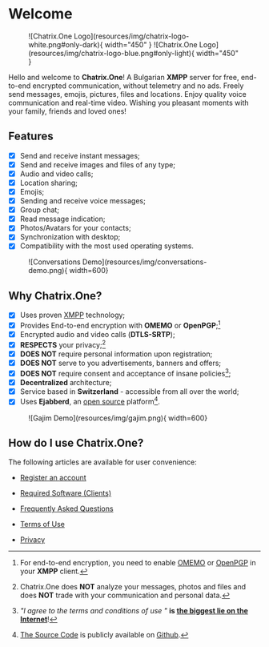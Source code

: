 # Welcome

<figure markdown>
  ![Chatrix.One Logo](resources/img/chatrix-logo-white.png#only-dark){ width="450" }
  ![Chatrix.One Logo](resources/img/chatrix-logo-blue.png#only-light){ width="450" }
</figure>

Hello and welcome to **Chatrix.One**! A Bulgarian **XMPP** server for free, end-to-end encrypted communication, without telemetry and no ads. Freely send messages, emojis, pictures, files and locations. Enjoy quality voice communication and real-time video. Wishing you pleasant moments with your family, friends and loved ones!

## Features

- [x] Send and receive instant messages;
- [x] Send and receive images and files of any type;
- [x] Audio and video calls;
- [x] Location sharing;
- [x] Emojis;
- [x] Sending and receive voice messages;
- [x] Group chat;
- [x] Read message indication;
- [x] Photos/Avatars for your contacts;
- [x] Synchronization with desktop;
- [x] Compatibility with the most used operating systems.

<figure markdown>
  ![Conversations Demo](resources/img/conversations-demo.png){ width=600}
</figure>

## Why **Chatrix.One?**

- [x] Uses proven [XMPP](https://xmpp.org/about/technology-overview/) technology;
- [x] Provides End-to-end encryption with **OMEMO** or **OpenPGP**;[^1]
- [x] Encrypted audio and video calls (**DTLS-SRTP**);
- [x] **RESPECTS** your privacy;[^2]
- [x] **DOES NOT** require personal information upon registration;
- [x] **DOES NOT** serve to you advertisements, banners and offers;
- [x] **DOES NOT** require consent and acceptance of insane policies[^3];
- [x] **Decentralized** architecture;
- [x] Service based in **Switzerland** - accessible from all over the world;
- [x] Uses **Ejabberd**, an [open source](https://en.wikipedia.org/wiki/Open_source) platform[^4].

[^1]: For end-to-end encryption, you need to enable [OMEMO](https://docs.chatrix.one/en/faq/#what-is-omemo) or [OpenPGP](https://en.wikipedia.org/wiki/Pretty_Good_Privacy) in your **XMPP** client.

[^2]: Chatrix.One does **NOT** analyze your messages, photos and files and does **NOT** trade with your communication and personal data.

[^3]: *"I agree to the terms and conditions of use "* **is [the biggest lie on the Internet](https://www.biggestlieonline.com/)**!

[^4]: [The Source Code](https://en.wikipedia.org/wiki/Source_code) is publicly available on [Github](https://github.com/processone/ejabberd).

<figure markdown>
  ![Gajim Demo](resources/img/gajim.png){ width=600}
</figure>

## How do I use **Chatrix.One**?

The following articles are available for user convenience:

- [Register an account](https://docs.chatrix.one/en/account/registration/)

- [Required Software (Clients)](https://docs.chatrix.one/en/clients/)

- [Frequently Asked Questions](https://docs.chatrix.one/en/faq/)

- [Terms of Use](https://docs.chatrix.one/en/terms/)

- [Privacy](https://docs.chatrix.one/en/privacy/)
